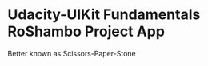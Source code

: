 Udacity-UIKit Fundamentals RoShambo Project App
===============================================
Better known as Scissors-Paper-Stone

